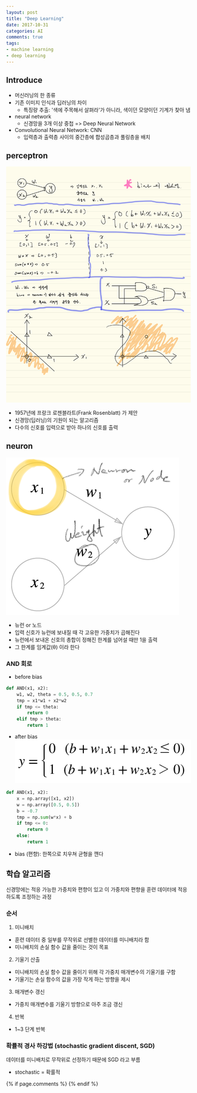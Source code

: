 ```yaml
---
layout: post
title: "Deep Learning"
date: 2017-10-31
categories: AI
comments: true
tags:
- machine learning
- deep learning
---
```


## Introduce
- 머신러닝의 한 종류
- 기존 이미지 인식과 딥러닝의 차이
   - 특징량 추출: '색에 주목해서 살펴라'가 아니라, 색이던 모양이던 기계가 찾아 냄
- neural network
   - 신경망을 3개 이상 중첩 => Deep Neural Network
- Convolutional Neural Network: CNN
   - 입력층과 출력층 사이의 중간층에 합성곱층과 풀링층을 배치

<!-- more -->

## perceptron
![alt](/assets/images/blog/perceptron.png)

- 1957년에 프랑크 로젠블라트(Frank Rosenblatt) 가 제안
- 신경망(딥러닝)의 기원이 되는 알고리즘
- 다수의 신호를 입력으로 받아 하나의 신호를 출력

## neuron
![alt](/assets/images/blog/perceptron/fig2-1.png)
- 뉴런 or 노드
- 입력 신호가 뉴런에 보내질 때 각 고유한 가중치가 곱해진다
- 뉴런에서 보내온 신호의 총합이 정해진 한계를 넘어설 때만 1을 출력
- 그 한계를 임계값(θ) 이라 한다

### AND 회로
- before bias
```python
def AND(x1, x2):
    w1, w2, theta = 0.5, 0.5, 0.7
    tmp = x1*w1 + x2*w2
    if tmp <= theta:
        return 0
    elif tmp > theta:
        return 1
```

- after bias
![alt](/assets/images/blog/perceptron/e2.2.png)
```python
def AND(x1, x2):
    x = np.array([x1, x2])
    w = np.array([0.5, 0.5])
    b = -0.7
    tmp = np.sum(w*x) + b
    if tmp <= 0:
        return 0
    else:
        return 1
```

- bias (편향): 한쪽으로 치우쳐 균형을 깬다

## 학습 알고리즘
신경망에는 적응 가능한 가중치와 편향이 있고 이 가중치와 편향을 
훈련 데이터에 적응하도록 조정하는 과정

### 순서
1. 미니배치
  - 훈련 데이터 중 일부를 무작위로 선별한 데이터를 미니배치라 함
  - 미니배치의 손실 함수 값을 줄이는 것이 목표
2. 기울기 산출
  - 미니배치의 손실 함수 값을 줄이기 위해 각 가중치 매개변수의 기울기를 구함
  - 기울기는 손실 함수의 값을 가장 작게 하는 방향을 제시
3. 매개변수 갱신
  - 가중치 매개변수를 기울기 방향으로 아주 조금 갱신
4. 반복
  - 1~3 단계 반복
  
### 확률적 경사 하강법 (stochastic gradient discent, SGD)
데이터를 미니배치로 무작위로 선정하기 때문에 SGD 라고 부름
* stochastic = 확률적

{% if page.comments %}
{% endif %}
